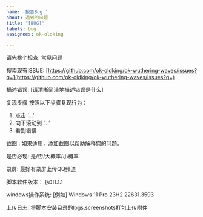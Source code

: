 ```yaml
---
name: '报告Bug '
about: 遇到的问题
title: "[BUG]"
labels: bug
assignees: ok-oldking

---
```


请先挨个检查:
[常见问题](https://github.com/ok-oldking/ok-wuthering-waves/readme/faq.md)

搜索现有ISSUE:
[https://github.com/ok-oldking/ok-wuthering-waves/issues?q=](https://github.com/ok-oldking/ok-wuthering-waves/issues?q=)

描述错误:
[请清晰简洁地描述错误是什么]

复现步骤 按照以下步骤复现行为：

1. 点击 ‘…’
2. 向下滚动到 ‘…’
3. 看到错误

截图 :
如果适用，添加截图以帮助解释您的问题。

是否必现:
是/否/大概率/小概率

录屏:
最好有录屏上传QQ频道

脚本软件版本：
[如]1.1.1

windows操作系统:
[例如] Windows 11 Pro 23H2 22631.3593

上传日志:
将脚本安装目录的logs,screenshots打包上传附件
